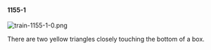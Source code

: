 #### 1155-1
![train-1155-1-0.png](https://github.com/lil-lab/nlvr/raw/master/nlvr/train/images/38/train-1155-1-0.png "train-1155-1-0.png")

There are two yellow triangles closely touching the bottom of a box.